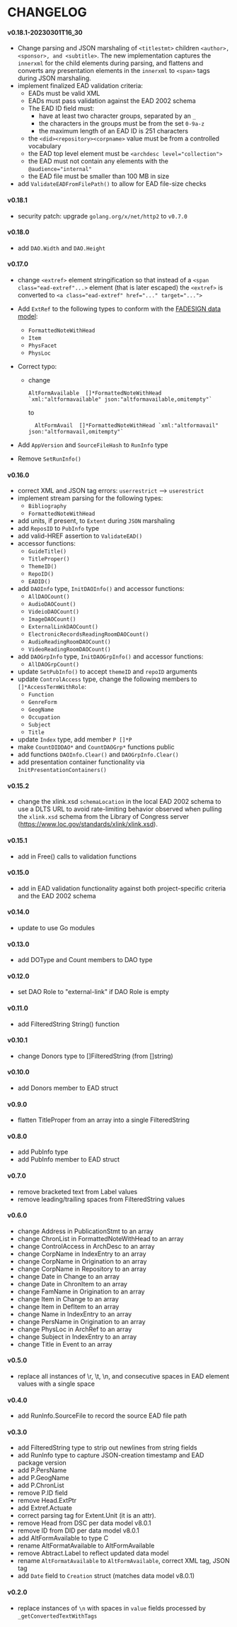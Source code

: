# CHANGELOG

#### v0.18.1-20230301T16_30
  - Change parsing and JSON marshaling of `<titlestmt>` children
    `<author>, <sponsor>, and <subtitle>`.  The new implementation
    captures the `innerxml` for the child elements during parsing, and
    flattens and converts any presentation elements in the `innerxml`
    to `<span>` tags during JSON marshaling.
  - implement finalized EAD validation criteria:
	- EADs must be valid XML
	- EADs must pass validation against the EAD 2002 schema
	- The EAD ID field must:
	  - have at least two character groups, separated by an `_`
	  - the characters in the groups must be from the set `0-9a-z`
	  - the maximum length of an EAD ID is 251 characters
    - the `<did><repository><corpname>` value must be from a
      controlled vocabulary
    - the EAD top level element must be `<archdesc level="collection">`
    - the EAD must not contain any elements with the `@audience="internal"`
    - the EAD file must be smaller than 100 MB in size
  - add `ValidateEADFromFilePath()` to allow for EAD file-size checks

#### v0.18.1
  - security patch: upgrade `golang.org/x/net/http2` to `v0.7.0`

#### v0.18.0
  - add `DAO.Width` and `DAO.Height`

#### v0.17.0
  - change `<extref>` element stringification so that instead of a
	`<span class="ead-extref"...>` element (that is later escaped) the
	`<extref>` is converted to `<a class="ead-extref" href="..." target="...">`

  - Add `ExtRef` to the following types to conform with the [FADESIGN data model](https://github.com/nyudlts/fadesign_29-data-model/blob/main/models.csv):
	- `FormattedNoteWithHead`
	- `Item`
	- `PhysFacet`
	- `PhysLoc`

  - Correct typo:
	- change
	  ```
	  AltFormAvailable  []*FormattedNoteWithHead `xml:"altformavailable" json:"altformavailable,omitempty"`
	  ```
	  to
	  ```
		AltFormAvail  []*FormattedNoteWithHead `xml:"altformavail" json:"altformavail,omitempty"`
	  ```
  - Add `AppVersion` and `SourceFileHash` to `RunInfo` type
  - Remove `SetRunInfo()`

#### v0.16.0
  - correct XML and JSON tag errors: `userrestrict` --> `userestrict`
  - implement stream parsing for the following types:
	- `Bibliography`
	- `FormattedNoteWithHead`
  - add units, if present, to `Extent` during `JSON` marshaling
  - add `ReposID` to `PubInfo` type
  - add valid-HREF assertion to `ValidateEAD()`
  - accessor functions:
	- `GuideTitle()`
	- `TitleProper()`
	- `ThemeID()`
	- `RepoID()`
	- `EADID()`
  - add `DAOInfo` type, `InitDAOInfo()` and accessor functions:
	- `AllDAOCount()`
	- `AudioDAOCount()`
	- `VideioDAOCount()`
	- `ImageDAOCount()`
	- `ExternalLinkDAOCount()`
	- `ElectronicRecordsReadingRoomDAOCount()`
	- `AudioReadingRoomDAOCount()`
	- `VideoReadingRoomDAOCount()`
  - add `DAOGrpInfo` type, `InitDAOGrpInfo()` and accessor functions:
	- `AllDAOGrpCount()`
  - update `SetPubInfo()` to accept `themeID` and `repoID` arguments
  - update `ControlAccess` type, change the following members to `[]*AccessTermWithRole`:
	- `Function`
	- `GenreForm`
	- `GeogName`
	- `Occupation`
	- `Subject`
	- `Title`
  - update `Index` type, add member `P []*P`
  - make `CountDIDDAO*` and `CountDAOGrp*` functions public
  - add functions `DAOInfo.Clear()` and `DAOGrpInfo.Clear()`
  - add presentation container functionality via `InitPresentationContainers()`

#### v0.15.2
  - change the xlink.xsd `schemaLocation` in the local EAD 2002 schema
	to use a DLTS URL to avoid rate-limiting behavior observed when
	pulling the `xlink.xsd` schema from the Library of Congress
	server (https://www.loc.gov/standards/xlink/xlink.xsd).

#### v0.15.1
  - add in Free() calls to validation functions

#### v0.15.0
  - add in EAD validation functionality against both project-specific
	criteria and the EAD 2002 schema

#### v0.14.0
  - update to use Go modules

#### v0.13.0
  - add DOType and Count members to DAO type

#### v0.12.0
  - set DAO Role to "external-link" if DAO Role is empty

#### v0.11.0
  - add FilteredString String() function

#### v0.10.1
  - change Donors type to []FilteredString (from []string)

#### v0.10.0
  - add Donors member to EAD struct

#### v0.9.0
  - flatten TitleProper from an array into a single FilteredString

#### v0.8.0
  - add PubInfo type
  - add PubInfo member to EAD struct

#### v0.7.0
  - remove bracketed text from Label values
  - remove leading/trailing spaces from FilteredString values

#### v0.6.0
  - change Address in PublicationStmt to an array
  - change ChronList in FormattedNoteWithHead to an array
  - change ControlAccess in ArchDesc to an array
  - change CorpName in IndexEntry to an array
  - change CorpName in Origination to an array
  - change CorpName in Repository to an array
  - change Date in Change to an array
  - change Date in ChronItem to an array
  - change FamName in Origination to an array
  - change Item in Change to an array
  - change Item in DefItem to an array
  - change Name in IndexEntry to an array
  - change PersName in Origination to an array
  - change PhysLoc in ArchRef to an array
  - change Subject in IndexEntry to an array
  - change Title in Event to an array

#### v0.5.0
  - replace all instances of \r, \t, \n, and consecutive spaces in
	EAD element values with a single space

#### v0.4.0
  - add RunInfo.SourceFile to record the source EAD file path

#### v0.3.0
  - add FilteredString type to strip out newlines from string fields
  - add RunInfo type to capture JSON-creation timestamp and EAD package version
  - add P.PersName
  - add P.GeogName
  - add P.ChronList
  - remove P.ID field
  - remove Head.ExtPtr
  - add Extref.Actuate
  - correct parsing tag for Extent.Unit (it is an attr).
  - remove Head from DSC per data model v8.0.1
  - remove ID   from DID per data model v8.0.1
  - add AltFormAvailable to type C
  - rename AltFormatAvailable to AltFormAvailable
  - remove Abtract.Label to reflect updated data model
  - rename `AltFormatAvailable` to `AltFormAvailable`, correct XML tag, JSON tag
  - add `Date` field to `Creation` struct (matches data model v8.0.1)

#### v0.2.0
  - replace instances of `\n` with spaces in `value` fields processed by `_getConvertedTextWithTags`
